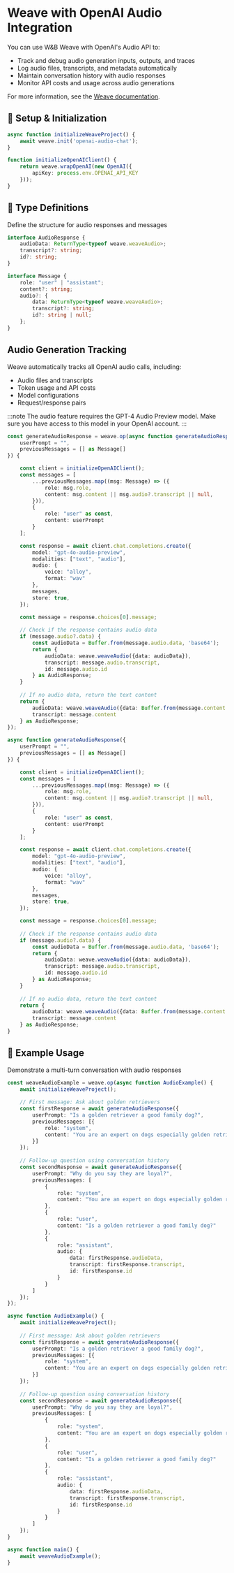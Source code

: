 # Weave with OpenAI Audio Integration

You can use W&B Weave with OpenAI's Audio API to:
- Track and debug audio generation inputs, outputs, and traces
- Log audio files, transcripts, and metadata automatically
- Maintain conversation history with audio responses
- Monitor API costs and usage across audio generations

For more information, see the [Weave documentation](/).
## 🔧 Setup & Initialization

```typescript
async function initializeWeaveProject() {
    await weave.init('openai-audio-chat');
}
```

```typescript
function initializeOpenAIClient() {
    return weave.wrapOpenAI(new OpenAI({
        apiKey: process.env.OPENAI_API_KEY
    }));
}
```

## 📝 Type Definitions
Define the structure for audio responses and messages

```typescript
interface AudioResponse {
    audioData: ReturnType<typeof weave.weaveAudio>;
    transcript?: string;
    id?: string;
}
```

```typescript
interface Message {
    role: "user" | "assistant";
    content?: string;
    audio?: {
        data: ReturnType<typeof weave.weaveAudio>;
        transcript?: string;
        id?: string | null;
    };
}
```

## Audio Generation Tracking

Weave automatically tracks all OpenAI audio calls, including:
- Audio files and transcripts
- Token usage and API costs
- Model configurations
- Request/response pairs

:::note
The audio feature requires the GPT-4 Audio Preview model. Make sure you have access
to this model in your OpenAI account.
:::

```typescript
const generateAudioResponse = weave.op(async function generateAudioResponse({
    userPrompt = "",
    previousMessages = [] as Message[]
}) {

    const client = initializeOpenAIClient();
    const messages = [
        ...previousMessages.map((msg: Message) => ({
            role: msg.role,
            content: msg.content || msg.audio?.transcript || null,
        })),
        {
            role: "user" as const,
            content: userPrompt
        }
    ];

    const response = await client.chat.completions.create({
        model: "gpt-4o-audio-preview",
        modalities: ["text", "audio"],
        audio: { 
            voice: "alloy", 
            format: "wav" 
        },
        messages,
        store: true,
    });

    const message = response.choices[0].message;
    
    // Check if the response contains audio data
    if (message.audio?.data) {
        const audioData = Buffer.from(message.audio.data, 'base64');
        return {
            audioData: weave.weaveAudio({data: audioData}),
            transcript: message.audio.transcript,
            id: message.audio.id
        } as AudioResponse;
    }
    
    // If no audio data, return the text content
    return {
        audioData: weave.weaveAudio({data: Buffer.from(message.content || '', 'utf-8')}),
        transcript: message.content
    } as AudioResponse;
});
```

```typescript
async function generateAudioResponse({
    userPrompt = "",
    previousMessages = [] as Message[]
}) {

    const client = initializeOpenAIClient();
    const messages = [
        ...previousMessages.map((msg: Message) => ({
            role: msg.role,
            content: msg.content || msg.audio?.transcript || null,
        })),
        {
            role: "user" as const,
            content: userPrompt
        }
    ];

    const response = await client.chat.completions.create({
        model: "gpt-4o-audio-preview",
        modalities: ["text", "audio"],
        audio: { 
            voice: "alloy", 
            format: "wav" 
        },
        messages,
        store: true,
    });

    const message = response.choices[0].message;
    
    // Check if the response contains audio data
    if (message.audio?.data) {
        const audioData = Buffer.from(message.audio.data, 'base64');
        return {
            audioData: weave.weaveAudio({data: audioData}),
            transcript: message.audio.transcript,
            id: message.audio.id
        } as AudioResponse;
    }
    
    // If no audio data, return the text content
    return {
        audioData: weave.weaveAudio({data: Buffer.from(message.content || '', 'utf-8')}),
        transcript: message.content
    } as AudioResponse;
}
```

## 🚀 Example Usage

Demonstrate a multi-turn conversation with audio responses

```typescript
const weaveAudioExample = weave.op(async function AudioExample() {
    await initializeWeaveProject();
    
    // First message: Ask about golden retrievers
    const firstResponse = await generateAudioResponse({
        userPrompt: "Is a golden retriever a good family dog?",
        previousMessages: [{
            role: "system",
            content: "You are an expert on dogs especially golden retrievers."
        }]
    });
    
    // Follow-up question using conversation history
    const secondResponse = await generateAudioResponse({
        userPrompt: "Why do you say they are loyal?",
        previousMessages: [
            {
                role: "system",
                content: "You are an expert on dogs especially golden retrievers."
            },
            {
                role: "user",
                content: "Is a golden retriever a good family dog?"
            },
            {
                role: "assistant",
                audio: {
                    data: firstResponse.audioData,
                    transcript: firstResponse.transcript,
                    id: firstResponse.id
                }
            }
        ]
    });
});
```

```typescript
async function AudioExample() {
    await initializeWeaveProject();
    
    // First message: Ask about golden retrievers
    const firstResponse = await generateAudioResponse({
        userPrompt: "Is a golden retriever a good family dog?",
        previousMessages: [{
            role: "system",
            content: "You are an expert on dogs especially golden retrievers."
        }]
    });
    
    // Follow-up question using conversation history
    const secondResponse = await generateAudioResponse({
        userPrompt: "Why do you say they are loyal?",
        previousMessages: [
            {
                role: "system",
                content: "You are an expert on dogs especially golden retrievers."
            },
            {
                role: "user",
                content: "Is a golden retriever a good family dog?"
            },
            {
                role: "assistant",
                audio: {
                    data: firstResponse.audioData,
                    transcript: firstResponse.transcript,
                    id: firstResponse.id
                }
            }
        ]
    });
}
```

```typescript
async function main() {
    await weaveAudioExample();
}
```